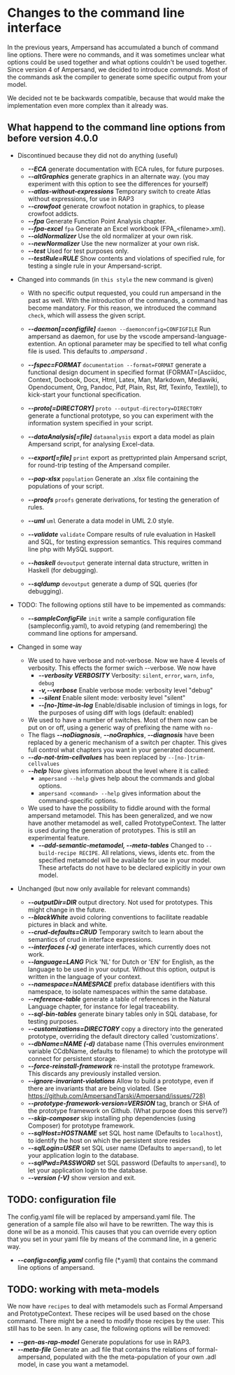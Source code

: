 # Changes to the command line interface

In the previous years, Ampersand has accumulated a bunch of command line options.
There were no commands, and it was sometimes unclear what options could be used
together and what options couldn't be used together. Since version 4 of Ampersand,
we decided to introduce _commands_. Most of the commands ask the compiler to
generate some specific output from your model.

We decided not te be backwards compatible, because that would make the implementation
even more complex than it already was.

## What happend to the command line options from before version 4.0.0

* Discontinued because they did not do anything (useful)

  * ***--ECA***
          generate documentation with ECA rules, for future purposes.
  * ***--altGraphics***
          generate graphics in an alternate way. (you may experiment with
          this option to see the differences for yourself)
  * ***--atlas-without-expressions***
          Temporary switch to create Atlas without expressions, for use in
          RAP3
  * ***--crowfoot***
          generate crowfoot notation in graphics, to please crowfoot
          addicts.
  * ***--fpa***
          Generate Function Point Analysis chapter.
  * ***--fpa-excel*** `fpa`
          Generate an Excel workbook (FPA_\<filename\>.xml).
  * ***--oldNormalizer***
          Use the old normalizer at your own risk.
  * ***--newNormalizer***
          Use the new normalizer at your own risk.
  * ***--test***
          Used for test purposes only.
  * ***--testRule=RULE***
          Show contents and violations of specified rule, for testing a
          single rule in your Ampersand-script.

* Changed into commands (in `this style` the new command is given)
  * With no specific output requested, you could run ampersand in the past as well.
          With the introduction of the commands, a command has become mandatory.
          For this reason, we introduced the command `check`, which will
          assess the given script.
  * ***--daemon[=configfile]*** `daemon --daemonconfig=CONFIGFILE`
          Run ampersand as daemon, for use by the vscode
          ampersand-language-extention. An optional parameter may be
          specified to tell what config file is used. This defaults to
          _.ampersand_ .
  * ***--fspec=FORMAT*** `documentation --format=FORMAT`
          generate a functional design document in specified format
          (FORMAT=[Asciidoc, Context, Docbook, Docx, Html, Latex, Man,
          Markdown, Mediawiki, Opendocument, Org, Pandoc, Pdf, Plain, Rst,
          Rtf, Texinfo, Textile]), to kick-start your functional
          specification.
  * ***--proto[=DIRECTORY]*** `proto --output-directory=DIRECTORY`
          generate a functional prototype, so you can experiment with the
          information system specified in your script.
  * ***--dataAnalysis[=file]*** `dataanalysis`
          export a data model as plain Ampersand script, for analysing
          Excel-data.

  * ***--export[=file]*** `print`
          export as prettyprinted plain Ampersand script, for round-trip testing of the
          Ampersand compiler.
  * ***--pop-xlsx*** `population`
          Generate an .xlsx file containing the populations of your script.
  * ***--proofs*** `proofs`
          generate derivations, for testing the generation of rules.
  * ***--uml*** `uml`
          Generate a data model in UML 2.0 style.
  * ***--validate*** `validate`
          Compare results of rule evaluation in Haskell and SQL, for
          testing expression semantics. This requires command line php with
          MySQL support.
  * ***--haskell*** `devoutput`
          generate internal data structure, written in Haskell (for
          debugging).
  * ***--sqldump*** `devoutput`
          generate a dump of SQL queries (for debugging).
* TODO: The following options still have to be impemented as commands:
  * ***--sampleConfigFile*** `init`
          write a sample configuration file (sampleconfig.yaml), to avoid
          retyping (and remembering) the command line options for
          ampersand.

* Changed in some way

  * We used to have verbose and not-verbose. Now we have 4 levels of verbosity. This effects the former swich --verbose. We now have
    * ***--verbosity VERBOSITY***    Verbosity: `silent`, `error`, `warn`, `info`, `debug`
    * ***-v,--verbose***             Enable verbose mode: verbosity level "debug"
    * ***--silent***                 Enable silent mode: verbosity level "silent"
    * ***--[no-]time-in-log***       Enable/disable inclusion of timings in logs, for the purposes of using diff with logs (default: enabled)
  * We used to have a number of switches. Most of them now can be put on or off, using a generic way of prefixing the name with `no-`
  * The flags ***--noDiagnosis***, ***--noGraphics***, ***--diagnosis*** have been replaced by a generic mechanism of a switch per chapter. This gives full control what chapters you want in your generated document.
  * ***--do-not-trim-cellvalues*** has been replaced by `--[no-]trim-cellvalues`
  * ***--help*** Now gives information about the level where it is called:
    * `ampersand --help` gives help about the commands and global options.
    * `ampersand <command> --help` gives information about the command-specific options.
  * We used to have the possibility to fiddle around with the formal ampersand metamodel. This
    has been generalized, and we now have another metamodel as well, called PrototypeContext. The
    latter is used during the generation of prototypes. This is still an experimental feature.
    * ***--add-semantic-metamodel, --meta-tables*** Changed to `--build-recipe RECIPE`.
          All relations, views, idents etc. from the specified metamodel will be
          available for use in your model. These artefacts do not have to
          be declared explicitly in your own model.

* Unchanged (but now only available for relevant commands)
  * ***--outputDir=DIR***
          output directory. Not used for prototypes. This might change in the future.
  * ***--blackWhite***
          avoid coloring conventions to facilitate readable pictures in
          black and white.
  * ***--crud-defaults=CRUD***
          Temporary switch to learn about the semantics of crud in
          interface expressions.
  * ***--interfaces (-x)***
          generate interfaces, which currently does not work.
  * ***--language=LANG***
          Pick 'NL' for Dutch or 'EN' for English, as the language to be
          used in your output. Without this option, output is written in
          the language of your context.
  * ***--namespace=NAMESPACE***
          prefix database identifiers with this namespace, to isolate
          namespaces within the same database.
  * ***--reference-table***
          generate a table of references in the Natural Language chapter,
          for instance for legal traceability.
  * ***--sql-bin-tables***
          generate binary tables only in SQL database, for testing
          purposes.
  * ***--customizations=DIRECTORY***
          copy a directory into the generated prototype, overriding the
          default directory called 'customizations'.
  * ***--dbName=NAME (-d)***
          database name (This overrules environment variable CCdbName,
          defaults to filename) to which the prototype will connect for
          persistent storage.
  * ***--force-reinstall-framework***
          re-install the prototype framework. This discards any previously
          installed version.
  * ***--ignore-invariant-violations***
          Allow to build a prototype, even if there are invariants that are
          being violated. (See
          <https://github.com/AmpersandTarski/Ampersand/issues/728)>
  * ***--prototype-framework-version=VERSION***
          tag, branch or SHA of the prototype framework on Github. (What
          purpose does this serve?)
  * ***--skip-composer***
          skip installing php dependencies (using Composer) for prototype
          framework.
  * ***--sqlHost=HOSTNAME***
          set SQL host name (Defaults to `localhost`), to identify the host
          on which the persistent store resides
  * ***--sqlLogin=USER***
          set SQL user name (Defaults to `ampersand`), to let your
          application login to the database.
  * ***--sqlPwd=PASSWORD***
          set SQL password (Defaults to `ampersand`), to let your
          application login to the database.
  * ***--version (-V)***
          show version and exit.
  
## TODO: configuration file

The config.yaml file will be replaced by ampersand.yaml file. The generation of a sample file also wil have to be rewritten. The way this is done wil be as a monoid. This causes that you can override every option that you set in your yaml file by means of the command line, in a generic way.

* ***--config=config.yaml***
          config file (*.yaml) that contains the command line options of
          ampersand.

## TODO: working with meta-models

We now have `recipes` to deal with metamodels such as Formal Ampersand and PrototypeContext. These recipes will be used based on the chose command. There might be a need to modify those recipes by the user. This still has to be seen. In any case, the following options will be removed:

* ***--gen-as-rap-model***
          Generate populations for use in RAP3.
* ***--meta-file***
          Generate an .adl file that contains the relations of
          formal-ampersand, populated with the the meta-population of your
          own .adl model, in case you want a metamodel.
